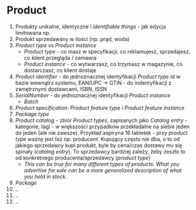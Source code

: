 # Product

1. Produkty unikalne, identyczne i _identifiable things_ - jak edycja limitowana np.
1. Produkt sprzedawany w ilości (np. prąd, woda)
1. _Product type_ vs _Product instance_
   * _Product type_ - co masz w specyfikacji, co reklamujesz, sprzedajesz, co klient przegląda / zamawia
   * _Product instance_ - co wytwarzasz, co trzymasz w magazynie, co dostarczasz, co klient dostaje
1. _Product identifier_ - do jednoznacznej identyfikacji _Product type_ id w bazie wewnątrz systemu, 
   EAN/UPC -> GTIN - do indentyfikacji z zwnętrznymi dostawcami, ISBN, ISSN   
1. _SerialNumber_ - do jednoznacznej identyfikacji _Product instance_
   * _Batch_
1. _Product specification_: _Product feature type_ i _Product feature instance_
1. _Package type_
1. _Product catalog_ - zbiór _Product types_, zapisanych jako _Catalog entry_ - kategorie, tagi -
   w większości przypadków przekładalne na siebie jeden do jeden (ale nie zawsze).
   Przykład aspiryna 16 tabletek - przy _product type_ ważny jest też np. producent.
   Kupujący często nie dba, o to od jakiego sprzedawcy kupi produkt, byle by cena/czas dostawy 
   mu się spinały (_catalog entry_). To sprzedawcy bardziej zależy, żeby zeszło to od konkretnego
   producenta/sprzedawcy (_product type_)
   * _This can be true for many different types of products. What you advertise for sale can be a more generalized description of what you hold in stock._
1. _Package_
1. ..
1. ..
1. ..